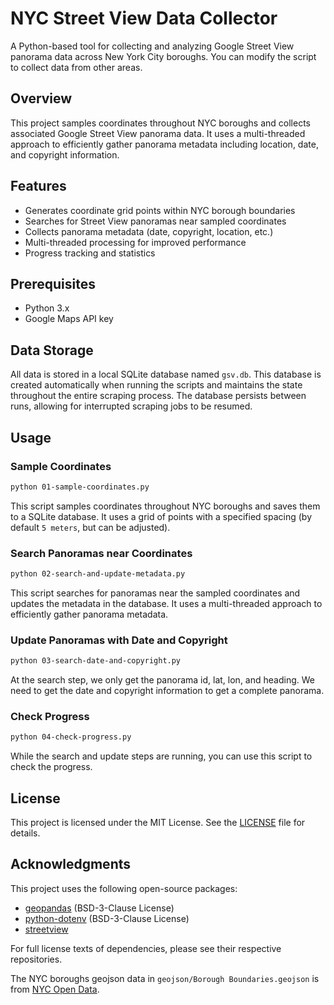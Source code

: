 # NYC Street View Data Collector

A Python-based tool for collecting and analyzing Google Street View panorama data across New York City boroughs. You can modify the script to collect data from other areas.

## Overview

This project samples coordinates throughout NYC boroughs and collects associated Google Street View panorama data. It uses a multi-threaded approach to efficiently gather panorama metadata including location, date, and copyright information.

## Features

- Generates coordinate grid points within NYC borough boundaries
- Searches for Street View panoramas near sampled coordinates
- Collects panorama metadata (date, copyright, location, etc.)
- Multi-threaded processing for improved performance
- Progress tracking and statistics

## Prerequisites

- Python 3.x
- Google Maps API key

## Data Storage

All data is stored in a local SQLite database named `gsv.db`. This database is created automatically when running the scripts and maintains the state throughout the entire scraping process. The database persists between runs, allowing for interrupted scraping jobs to be resumed.

## Usage

### Sample Coordinates

```bash
python 01-sample-coordinates.py
```

This script samples coordinates throughout NYC boroughs and saves them to a SQLite database. It uses a grid of points with a specified spacing (by default `5 meters`, but can be adjusted).

### Search Panoramas near Coordinates

```bash
python 02-search-and-update-metadata.py
```

This script searches for panoramas near the sampled coordinates and updates the metadata in the database. It uses a multi-threaded approach to efficiently gather panorama metadata.

### Update Panoramas with Date and Copyright

```bash
python 03-search-date-and-copyright.py
```

At the search step, we only get the panorama id, lat, lon, and heading. We need to get the date and copyright information to get a complete panorama.

### Check Progress

```bash
python 04-check-progress.py
```

While the search and update steps are running, you can use this script to check the progress.

## License

This project is licensed under the MIT License. See the [LICENSE](LICENSE) file for details.

## Acknowledgments

This project uses the following open-source packages:

- [geopandas](https://github.com/geopandas/geopandas) (BSD-3-Clause License)
- [python-dotenv](https://github.com/theskumar/python-dotenv) (BSD-3-Clause License)
- [streetview](https://github.com/robolyst/streetview)

For full license texts of dependencies, please see their respective repositories.

The NYC boroughs geojson data in `geojson/Borough Boundaries.geojson` is from [NYC Open Data](https://data.cityofnewyork.us/City-Government/Borough-Boundaries/tqmj-j8zm).
